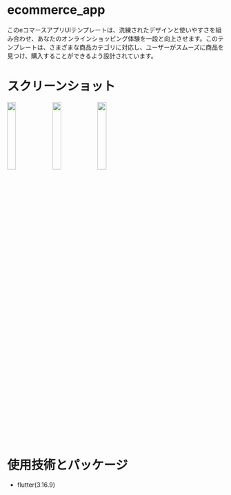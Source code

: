 # ecommerce_app
このeコマースアプリUIテンプレートは、洗練されたデザインと使いやすさを組み合わせ、あなたのオンラインショッピング体験を一段と向上させます。このテンプレートは、さまざまな商品カテゴリに対応し、ユーザーがスムーズに商品を見つけ、購入することができるよう設計されています。

# スクリーンショット
<img src="https://github.com/Kelposs/ecommerce_app/assets/105833652/f6fd5f8a-4589-4af6-9af6-9822f74f55ba" width=20% height=20%>
<img src="https://github.com/Kelposs/ecommerce_app/assets/105833652/726833f1-d7a9-4c64-a057-ebe25f5d4585" width=20% height=20%>
<img src="https://github.com/Kelposs/ecommerce_app/assets/105833652/117422d5-5f94-4f0a-a58a-0cf593960978" width=20% height=20%>

# 使用技術とパッケージ
- flutter(3.16.9)
